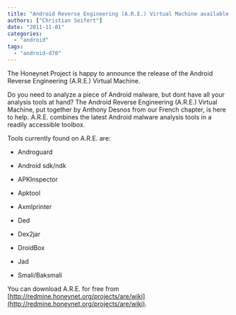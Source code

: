 ```yaml
---
title: "Android Reverse Engineering (A.R.E.) Virtual Machine available for download now!"
authors: ["Christian Seifert"]
date: "2011-11-01"
categories: 
  - "android"
tags: 
  - "android-d70"
---
```


The Honeynet Project is happy to announce the release of the Android Reverse Engineering (A.R.E.) Virtual Machine.  
  
Do you need to analyze a piece of Android malware, but dont have all your analysis tools at hand? The Android Reverse Engineering (A.R.E.) Virtual Machine, put together by Anthony Desnos from our French chapter, is here to help. A.R.E. combines the latest Android malware analysis tools in a readily accessible toolbox.  
  
Tools currently found on A.R.E. are:  

  
- Androguard
  
- Android sdk/ndk
  
- APKInspector
  
- Apktool
  
- Axmlprinter
  
- Ded
  
- Dex2jar
  
- DroidBox
  
- Jad
  
- Smali/Baksmali
  

  
You can download A.R.E. for free from [http://redmine.honeynet.org/projects/are/wiki](http://redmine.honeynet.org/projects/are/wiki).
